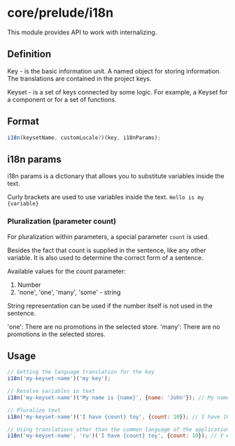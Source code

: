 # core/prelude/i18n

This module provides API to work with internalizing.

## Definition

Key - is the basic information unit. A named object for storing information. The translations are contained in the project keys.

Keyset - is a set of keys connected by some logic. For example, a Keyset for a component or for a set of functions.

## Format

```js
i18n(keysetName, customLocale?)(key, i18nParams);
```

## i18n params

i18n params is a dictionary that allows you to substitute variables inside the text.

Curly brackets are used to use variables inside the text.
`Hello is my {variable}`

### Pluralization (parameter count)

For pluralization within parameters, a special parameter `count` is used.

Besides the fact that count is supplied in the sentence, like any other variable.
It is also used to determine the correct form of a sentence.

Available values for the count parameter:

1. Number
2. 'none', 'one', 'many', 'some' - string

String representation can be used if the number itself is not used in the sentence.

'one': There are no promotions in the selected store.
'many': There are no promotions in the selected stores.

## Usage

```js
// Getting the language translation for the key
i18n('my-keyset-name')('my key'); 

// Resolve variables in text
i18n('my-keyset-name')('My name is {name}', {name: 'John'}); // My name is John

// Pluralize text
i18n('my-keyset-name')('I have {count} toy', {count: 10}); // I have 10 toys

// Using translations other than the common language of the application
i18n('my-keyset-name', 'ru')('I have {count} toy', {count: 10}); // У меня 10 игрушек
```